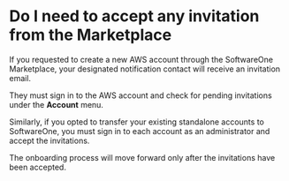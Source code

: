 # Do I need to accept any invitation from the Marketplace

If you requested to create a new AWS account through the SoftwareOne Marketplace, your designated notification contact will receive an invitation email.&#x20;

They must sign in to the AWS account and check for pending invitations under the **Account** menu.&#x20;

Similarly, if you opted to transfer your existing standalone accounts to SoftwareOne, you must sign in to each account as an administrator and accept the invitations.&#x20;

The onboarding process will move forward only after the invitations have been accepted.
